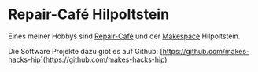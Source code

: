 # Repair-Café Hilpoltstein

Eines meiner Hobbys sind [Repair-Café](https://www.repaircafe-hilpoltstein.de/) und der [Makespace](https://web.makes-hacks-hip.de/) Hilpoltstein.

Die Software Projekte dazu gibt es auf Github: [https://github.com/makes-hacks-hip](https://github.com/makes-hacks-hip)
